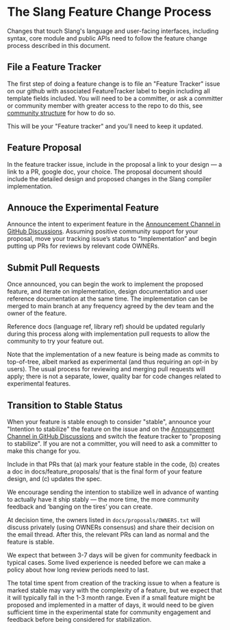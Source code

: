 # The Slang Feature Change Process

Changes that touch Slang's language and user-facing interfaces, including syntax, core module and public APIs need to follow the feature change process described in this document.

## File a Feature Tracker
The first step of doing a feature change is to file an "Feature Tracker" issue on our github with associated FeatureTracker label to begin including all template fields included. You will need to be a committer, or ask a committer or community member with greater access to the repo to do this, see [community structure](/community/index#community-structure) for how to do so.

This will be your "Feature tracker" and you'll need to keep it updated.

## Feature Proposal
In the feature tracker issue, include in the proposal a link to your design — a link to a PR, google doc, your choice.
The proposal document should include the detailed design and proposed changes in the Slang compiler implementation.

## Annouce the Experimental Feature

Announce the intent to experiment feature in the [Announcement Channel in GitHub Discussions](https://github.com/shader-slang/slang/discussions/categories/announcements). Assuming positive community support for your proposal, move your tracking issue’s status to “Implementation” and begin putting up PRs for reviews by relevant code OWNERs.

## Submit Pull Requests

Once announced, you can begin the work to implement the proposed feature, and iterate on implementation, design documentation and user reference documentation at the same time. The implementation can be merged to main branch at any frequency agreed by the dev team and the owner of the feature.

Reference docs (language ref, library ref) should be updated regularly during this process along with implementation pull requests to allow the community to try your feature out.

Note that the implementation of a new feature is being made as commits to top-of-tree, albeit marked as experimental (and thus requiring an opt-in by users). The usual process for reviewing and merging pull requests will apply; there is not a separate, lower, quality bar for code changes related to experimental features.

## Transition to Stable Status

When your feature is stable enough to consider "stable", announce your "Intention to stabilize" the feature on the issue and on the [Announcement Channel in GitHub Discussions](https://github.com/shader-slang/slang/discussions/categories/announcements) and switch the feature tracker to "proposing to stabilize". If you are not a committer, you will need to ask a committer to make this change for you.

Include in that PRs that (a) mark your feature stable in the code, (b) creates a doc in docs/feature_proposals/ that is the final form of your feature design, and (c) updates the spec.

We encourage sending the intention to stabilize well in advance of wanting to actually have it ship stably — the more time, the more community feedback and ‘banging on the tires’ you can create.

At decision time, the owners listed in `docs/proposals/OWNERS.txt` will discuss privately (using OWNERs consensus) and share their decision on the email thread. After this, the relevant PRs can land as normal and the feature is stable.

We expect that between 3-7 days will be given for community feedback in typical cases. Some lived experience is needed before we can make a policy about how long review periods need to last.

The total time spent from creation of the tracking issue to when a feature is marked stable may vary with the complexity of a feature, but we expect that it will typically fall in the 1-3 month range. Even if a small feature might be proposed and implemented in a matter of days, it would need to be given sufficient time in the experimental state for community engagement and feedback before being considered for stabilization.
